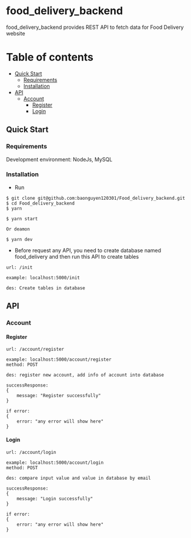 # food_delivery_backend

food_delivery_backend provides REST API to fetch data for Food Delivery website

# Table of contents

- [Quick Start](#quick-start)
  - [Requirements](#requirements)
  - [Installation](#installation)
- [API](#api)
  - [Account](#account)
    - [Register](#register)
    - [Login](#login)

## Quick Start

### Requirements

Development environment: NodeJs, MySQL

### Installation

- Run

```
$ git clone git@github.com:baonguyen120301/Food_delivery_backend.git
$ cd Food_delivery_backend
$ yarn

$ yarn start

Or deamon

$ yarn dev

```

- Before request any API, you need to create database named food_delivery and then run this API to create tables

```
url: /init

example: localhost:5000/init

des: Create tables in database

```

## API

### Account

#### Register

```
url: /account/register

example: localhost:5000/account/register
method: POST

des: register new account, add info of account into database

successResponse:
{
    message: "Register successfully"
}

if error:
{
    error: "any error will show here"
}

```

#### Login

```
url: /account/login

example: localhost:5000/account/login
method: POST

des: compare input value and value in database by email

successResponse:
{
    message: "Login successfully"
}

if error:
{
    error: "any error will show here"
}

```
